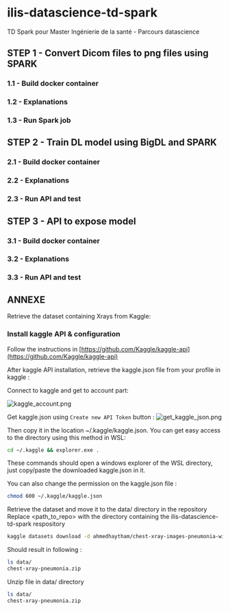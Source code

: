 # ilis-datascience-td-spark
TD Spark pour Master Ingénierie de la santé - Parcours datascience


## STEP 1 - Convert Dicom files to png files using SPARK

### 1.1 - Build docker container

### 1.2 - Explanations 

### 1.3 - Run Spark job

## STEP 2 - Train DL model using BigDL and SPARK

### 2.1 - Build docker container

### 2.2 - Explanations 

### 2.3 - Run API and test

## STEP 3 - API to expose model

### 3.1 - Build docker container

### 3.2 - Explanations 

### 3.3 - Run API and test

## ANNEXE
Retrieve the dataset containing Xrays from Kaggle:


### Install kaggle API & configuration
Follow the instructions in [https://github.com/Kaggle/kaggle-api](https://github.com/Kaggle/kaggle-api)

After kaggle API installation, retrieve the kaggle.json file from your profile in kaggle :

Connect to kaggle and get to account part:

![kaggle_account.png](../assets/kaggle_account.png?raw=true)

Get kaggle.json using `Create new API Token` button :
![get_kaggle_json.png](../assets/get_kaggle_json.png?raw=true)

Then copy it in the location ~/.kaggle/kaggle.json. You can get easy access to the directory using this method in WSL:


```bash
cd ~/.kaggle && explorer.exe .
```

These commands should open a windows explorer of the WSL directory, just copy/paste the downloaded kaggle.json in it.

You can also change the permission on the kaggle.json file :

```bash
chmod 600 ~/.kaggle/kaggle.json
```

Retrieve the dataset and move it to the data/ directory in the repository
Replace <path_to_repo> with the directory containing the ilis-datascience-td-spark respository

```bash
kaggle datasets download -d ahmedhaytham/chest-xray-images-pneumonia-with-new-class -p  <path_to_repo>/ilis-datascience-td-spark/data
```


Should result in following : 
```bash
ls data/
chest-xray-pneumonia.zip
```

Unzip file in data/ directory
```bash
ls data/
chest-xray-pneumonia.zip
```
